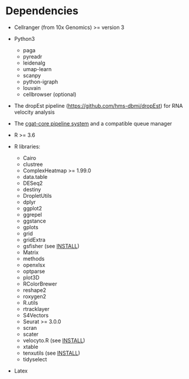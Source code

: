 # Dependencies

* Cellranger (from 10x Genomics) >= version 3
* Python3
  * paga
  * pyreadr
  * leidenalg
  * umap-learn
  * scanpy
  * python-igraph
  * louvain
  * cellbrowser (optional)

* The dropEst pipeline (https://github.com/hms-dbmi/dropEst) for RNA velocity analysis
* The [cgat-core pipeline system](https://github.com/cgat-developers/cgat-core/) and a compatible queue manager
* R >= 3.6
* R libraries:
  * Cairo
  * clustree
  * ComplexHeatmap >= 1.99.0
  * data.table
  * DESeq2
  * destiny
  * DropletUtils
  * dplyr
  * ggplot2
  * ggrepel
  * ggstance
  * gplots
  * grid
  * gridExtra
  * gsfisher (see [INSTALL](INSTALL.md))
  * Matrix
  * methods
  * openxlsx
  * optparse
  * plot3D
  * RColorBrewer
  * reshape2
  * roxygen2
  * R.utils
  * rtracklayer
  * S4Vectors
  * Seurat >= 3.0.0
  * scran
  * scater
  * velocyto.R (see [INSTALL](INSTALL.md))
  * xtable
  * tenxutils (see [INSTALL](INSTALL.md))
  * tidyselect
* Latex
